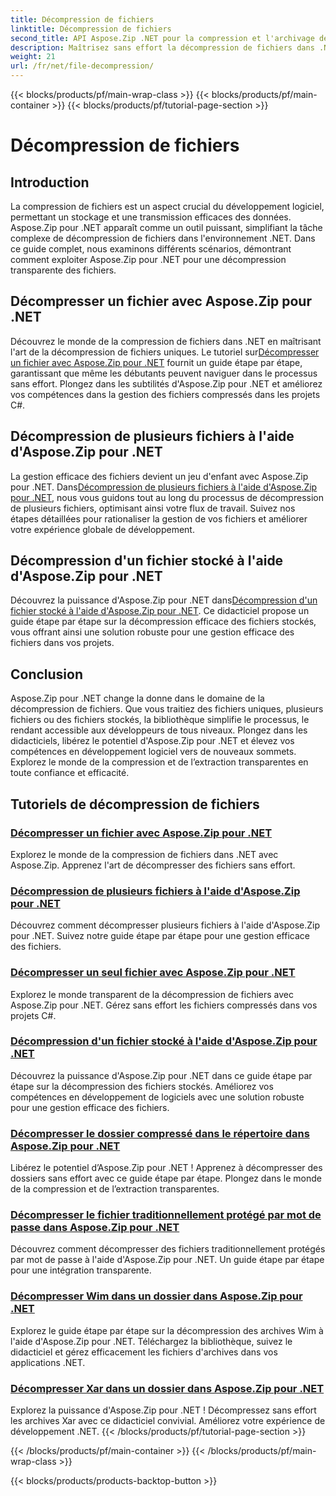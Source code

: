 ```yaml
---
title: Décompression de fichiers
linktitle: Décompression de fichiers
second_title: API Aspose.Zip .NET pour la compression et l'archivage de fichiers
description: Maîtrisez sans effort la décompression de fichiers dans .NET avec les didacticiels Aspose.Zip pour .NET. Apprenez à gérer efficacement les fichiers compressés grâce à des guides étape par étape.
weight: 21
url: /fr/net/file-decompression/
---
```


{{< blocks/products/pf/main-wrap-class >}}
{{< blocks/products/pf/main-container >}}
{{< blocks/products/pf/tutorial-page-section >}}

# Décompression de fichiers



## Introduction

La compression de fichiers est un aspect crucial du développement logiciel, permettant un stockage et une transmission efficaces des données. Aspose.Zip pour .NET apparaît comme un outil puissant, simplifiant la tâche complexe de décompression de fichiers dans l'environnement .NET. Dans ce guide complet, nous examinons différents scénarios, démontrant comment exploiter Aspose.Zip pour .NET pour une décompression transparente des fichiers.

## Décompresser un fichier avec Aspose.Zip pour .NET

Découvrez le monde de la compression de fichiers dans .NET en maîtrisant l'art de la décompression de fichiers uniques. Le tutoriel sur[Décompresser un fichier avec Aspose.Zip pour .NET](./decompress-file/) fournit un guide étape par étape, garantissant que même les débutants peuvent naviguer dans le processus sans effort. Plongez dans les subtilités d'Aspose.Zip pour .NET et améliorez vos compétences dans la gestion des fichiers compressés dans les projets C#.

## Décompression de plusieurs fichiers à l'aide d'Aspose.Zip pour .NET

 La gestion efficace des fichiers devient un jeu d'enfant avec Aspose.Zip pour .NET. Dans[Décompression de plusieurs fichiers à l'aide d'Aspose.Zip pour .NET](./decompress-multiple-files/), nous vous guidons tout au long du processus de décompression de plusieurs fichiers, optimisant ainsi votre flux de travail. Suivez nos étapes détaillées pour rationaliser la gestion de vos fichiers et améliorer votre expérience globale de développement.

## Décompression d'un fichier stocké à l'aide d'Aspose.Zip pour .NET

 Découvrez la puissance d'Aspose.Zip pour .NET dans[Décompression d'un fichier stocké à l'aide d'Aspose.Zip pour .NET](./decompress-stored-file/). Ce didacticiel propose un guide étape par étape sur la décompression efficace des fichiers stockés, vous offrant ainsi une solution robuste pour une gestion efficace des fichiers dans vos projets.

## Conclusion

Aspose.Zip pour .NET change la donne dans le domaine de la décompression de fichiers. Que vous traitiez des fichiers uniques, plusieurs fichiers ou des fichiers stockés, la bibliothèque simplifie le processus, le rendant accessible aux développeurs de tous niveaux. Plongez dans les didacticiels, libérez le potentiel d'Aspose.Zip pour .NET et élevez vos compétences en développement logiciel vers de nouveaux sommets. Explorez le monde de la compression et de l’extraction transparentes en toute confiance et efficacité.
## Tutoriels de décompression de fichiers
### [Décompresser un fichier avec Aspose.Zip pour .NET](./decompress-file/)
Explorez le monde de la compression de fichiers dans .NET avec Aspose.Zip. Apprenez l'art de décompresser des fichiers sans effort.
### [Décompression de plusieurs fichiers à l'aide d'Aspose.Zip pour .NET](./decompress-multiple-files/)
Découvrez comment décompresser plusieurs fichiers à l'aide d'Aspose.Zip pour .NET. Suivez notre guide étape par étape pour une gestion efficace des fichiers.
### [Décompresser un seul fichier avec Aspose.Zip pour .NET](./decompress-single-file/)
Explorez le monde transparent de la décompression de fichiers avec Aspose.Zip pour .NET. Gérez sans effort les fichiers compressés dans vos projets C#.
### [Décompression d'un fichier stocké à l'aide d'Aspose.Zip pour .NET](./decompress-stored-file/)
Découvrez la puissance d'Aspose.Zip pour .NET dans ce guide étape par étape sur la décompression des fichiers stockés. Améliorez vos compétences en développement de logiciels avec une solution robuste pour une gestion efficace des fichiers.
### [Décompresser le dossier compressé dans le répertoire dans Aspose.Zip pour .NET](./decompress-compressed-folder-directory/)
Libérez le potentiel d’Aspose.Zip pour .NET ! Apprenez à décompresser des dossiers sans effort avec ce guide étape par étape. Plongez dans le monde de la compression et de l’extraction transparentes.
### [Décompresser le fichier traditionnellement protégé par mot de passe dans Aspose.Zip pour .NET](./decompress-traditionally-password-protected-file/)
Découvrez comment décompresser des fichiers traditionnellement protégés par mot de passe à l'aide d'Aspose.Zip pour .NET. Un guide étape par étape pour une intégration transparente.
### [Décompresser Wim dans un dossier dans Aspose.Zip pour .NET](./decompress-wim-folder/)
Explorez le guide étape par étape sur la décompression des archives Wim à l'aide d'Aspose.Zip pour .NET. Téléchargez la bibliothèque, suivez le didacticiel et gérez efficacement les fichiers d'archives dans vos applications .NET.
### [Décompresser Xar dans un dossier dans Aspose.Zip pour .NET](./decompress-xar-folder/)
Explorez la puissance d'Aspose.Zip pour .NET ! Décompressez sans effort les archives Xar avec ce didacticiel convivial. Améliorez votre expérience de développement .NET.
{{< /blocks/products/pf/tutorial-page-section >}}

{{< /blocks/products/pf/main-container >}}
{{< /blocks/products/pf/main-wrap-class >}}

{{< blocks/products/products-backtop-button >}}
